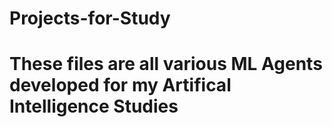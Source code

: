 # Projects-for-Study
# These files are all various ML Agents developed for my Artifical Intelligence Studies
